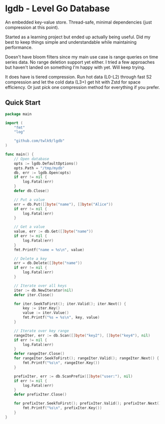 # lgdb - Level Go Database

An embedded key-value store. Thread-safe, minimal dependencies (just
compression at this point).

Started as a learning project but ended up actually being useful. Did
my best to keep things simple and understandable while maintaining
performance.

Doesn't have bloom filters since my main use case is range queries on
time series data. No range deletion support yet either. I tried a few
approaches but haven't landed on something I'm happy with yet. Will
keep trying.

It does have is tiered compression. Run hot data (L0-L2) through fast
S2 compression and let the cold data (L3+) get hit with Zstd for space
efficiency. Or just pick one compression method for everything if you
prefer.

## Quick Start

```go
package main

import (
	"fmt"
	"log"

	"github.com/twlk9/lgdb"
)

func main() {
	// Open database
	opts := lgdb.DefaultOptions()
	opts.Path = "/tmp/mydb"
	db, err := lgdb.Open(opts)
	if err != nil {
		log.Fatal(err)
	}
	defer db.Close()

	// Put a value
	err = db.Put([]byte("name"), []byte("Alice"))
	if err != nil {
		log.Fatal(err)
	}

	// Get a value
	value, err := db.Get([]byte("name"))
	if err != nil {
		log.Fatal(err)
	}
	fmt.Printf("name = %s\n", value)

	// Delete a key
	err = db.Delete([]byte("name"))
	if err != nil {
		log.Fatal(err)
	}

	// Iterate over all keys
	iter := db.NewIterator(nil)
	defer iter.Close()

	for iter.SeekToFirst(); iter.Valid(); iter.Next() {
		key := iter.Key()
		value := iter.Value()
		fmt.Printf("%s = %s\n", key, value)
	}

	// Iterate over key range
	rangeIter, err := db.Scan([]byte("key2"), []byte("key4"), nil)
	if err != nil {
		log.Fatal(err)
	}
	defer rangeIter.Close()
	for rangeIter.SeekToFirst(); rangeIter.Valid(); rangeIter.Next() {
		fmt.Printf("%s\n", rangeIter.Key())
	}

	prefixIter, err := db.ScanPrefix([]byte("user:"), nil)
	if err != nil {
		log.Fatal(err)
	}
	defer prefixIter.Close()

	for prefixIter.SeekToFirst(); prefixIter.Valid(); prefixIter.Next() {
		fmt.Printf("%s\n", prefixIter.Key())
	}
}
```
